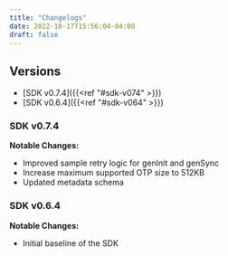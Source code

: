 ```yaml
---
title: "Changelogs"
date: 2022-10-17T15:56:04-04:00
draft: false
---
```


## Versions

- [SDK v0.7.4]({{<ref "#sdk-v074" >}}) 
- [SDK v0.6.4]({{<ref "#sdk-v064" >}}) 

### SDK v0.7.4

**Notable Changes:**
- Improved sample retry logic for genInit and genSync
- Increase maximum supported OTP size to 512KB
- Updated metadata schema

### SDK v0.6.4

**Notable Changes:**
- Initial baseline of the SDK
